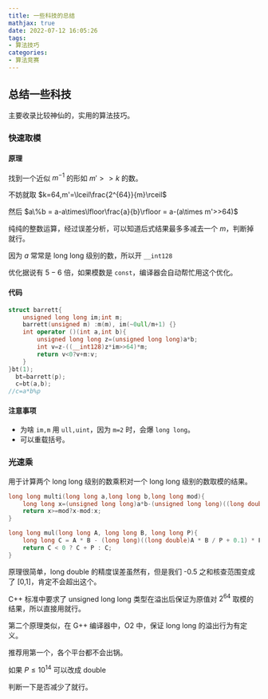 ```yaml
---
title: 一些科技的总结
mathjax: true
date: 2022-07-12 16:05:26
tags:
- 算法技巧
categories:
- 算法竞赛
---
```


## 总结一些科技

主要收录比较神仙的，实用的算法技巧。

### 快速取模

#### 原理

找到一个近似 $m^{-1}$ 的形如 $m'>>k$ 的数。

不妨就取 $k=64,m'=\lceil\frac{2^{64}}{m}\rceil$

然后 $a\%b = a-a\times\lfloor\frac{a}{b}\rfloor = a-(a\times m'>>64)$

纯纯的整数运算，经过误差分析，可以知道后式结果最多多减去一个 $m$，判断掉就行。

因为 $a$ 常常是 $\text{long long}$ 级别的数，所以开 `__int128`

优化据说有 $5-6$ 倍，如果模数是 `const`，编译器会自动帮忙用这个优化。

#### 代码

```c++
struct barrett{
	unsigned long long im;int m;
	barrett(unsigned m) :m(m), im(~0ull/m+1) {}
	int operator ()(int a,int b){
		unsigned long long z=(unsigned long long)a*b;
		int v=z-((__int128)z*im>>64)*m;
		return v<0?v+m:v;
	}
}bt(1);
  bt=barrett(p);
  c=bt(a,b);
//c=a*b%p
```

#### 注意事项

- 为啥 `im,m` 用 `ull,uint`，因为 `m=2` 时，会爆 `long long`。
- 可以重载括号。

### 光速乘

用于计算两个 long long 级别的数乘积对一个 long long 级别的数取模的结果。

```c++
long long multi(long long a,long long b,long long mod){
	long long x=(unsigned long long)a*b-(unsigned long long)((long double)a*b/mod-0.5)*mod;
    return x>=mod?x-mod:x;
}
```

```cpp
long long mul(long long A, long long B, long long P){
	long long C = A * B - (long long)((long double)A * B / P + 0.1) * P;
	return C < 0 ? C + P : C;
}
```



原理很简单，long double 的精度误差虽然有，但是我们 -0.5 之和核查范围变成了 [0,1]，肯定不会超出这个。

C++ 标准中要求了 unsigned long long 类型在溢出后保证为原值对 $2^{64}$ 取模的结果，所以直接用就行。

第二个原理类似，在 G++ 编译器中，O2 中，保证 long long 的溢出行为有定义。

推荐用第一个，各个平台都不会出锅。

如果 $P\leq 10^{14}$ 可以改成 double

判断一下是否减少了就行。

